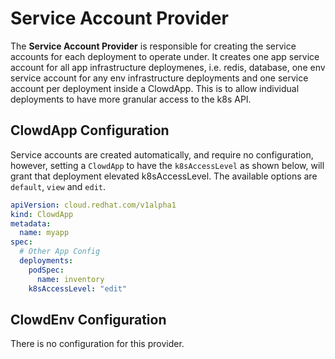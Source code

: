 # Service Account Provider

The **Service Account Provider** is responsible for creating the service
accounts for each deployment to operate under. It creates one app service
account for all app infrastructure deploymenes, i.e. redis, database, one env
service account for any env infrastructure deployments and one service account
per deployment inside a ClowdApp. This is to allow individual deployments to
have more granular access to the k8s API.

## ClowdApp Configuration

Service accounts are created automatically, and require no configuration,
however, setting a `ClowdApp` to have the `k8sAccessLevel` as shown below, will
grant that deployment elevated k8sAccessLevel. The available options are
`default`, `view` and `edit`.

```yaml
apiVersion: cloud.redhat.com/v1alpha1
kind: ClowdApp
metadata:
  name: myapp
spec:
  # Other App Config
  deployments:
    podSpec:
      name: inventory
    k8sAccessLevel: "edit"
```

## ClowdEnv Configuration

There is no configuration for this provider.
